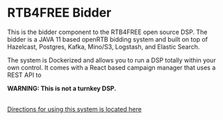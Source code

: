 RTB4FREE Bidder
===============

This is the bidder component to the RTB4FREE open source DSP.  The bidder is a JAVA 11 based openRTB bidding system and built on top of Hazelcast, Postgres, Kafka, Mino/S3, Logstash, and Elastic Search. 

The system is Dockerized and allows you to run a DSP totally within your own control. It comes with a React based campaign manager that uses a REST API to 

<b>WARNING: This is not a turnkey DSP.</b><br><br>

<a href="http://rtb4free.com" target="_blank">Directions for using this system is located here</a>
